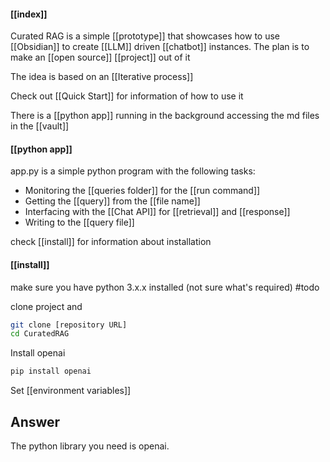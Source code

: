 #### [[index]]
Curated RAG is a simple [[prototype]] that showcases how to use [[Obsidian]] to create [[LLM]] driven [[chatbot]] instances. The plan is to make an [[open source]] [[project]] out of it

The idea is based on an [[Iterative process]]

Check out [[Quick Start]] for information of how to use it

There is a [[python app]] running in the background accessing the md files in the [[vault]]


#### [[python app]]
app.py is a simple python program with the following tasks:

* Monitoring the [[queries folder]] for the [[run command]]
* Getting the [[query]] from the [[file name]]
* Interfacing with the [[Chat API]] for [[retrieval]] and [[response]]
* Writing to the [[query file]]

check [[install]] for information about installation


#### [[install]]
make sure you have python 3.x.x installed (not sure what's required) #todo

clone project and 

```bash
git clone [repository URL]
cd CuratedRAG
```

Install openai

```bash
pip install openai
```

Set [[environment variables]]

## Answer
The python library you need is openai.
